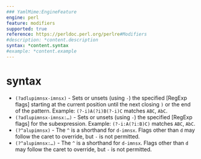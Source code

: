 ```yaml
---
### YamlMime:EngineFeature
engine: perl
feature: modifiers
supported: true
reference: https://perldoc.perl.org/perlre#Modifiers
#description: *content.description
syntax: *content.syntax
#example: *content.example
---
```

# syntax
- `(?adlupimnsx-imnsx)` - Sets or unsets (using `-`) the specified [RegExp flags] starting at the current position until the next closing `)` or the end of the pattern. Example: `(?-i)A(?i)B(?-i)C` matches `ABC`, `AbC`.
- `(?adlupimnsx-imnsx:…)` - Sets or unsets (using `-`) the specified [RegExp flags] for the subexpression. Example: `(?-i:A(?i:B)C)` matches `ABC`, `AbC`.
- `(?^alupimnsx)` - The `^` is a shorthand for `d-imnsx`. Flags other than `d` may follow the caret to override, but `-` is not permitted.
- `(?^alupimnsx:…)` - The `^` is a shorthand for `d-imnsx`. Flags other than `d` may follow the caret to override, but `-` is not permitted.